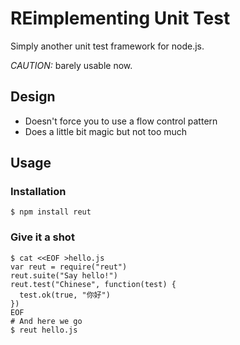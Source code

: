 # REimplementing Unit Test

Simply another unit test framework for node.js.

_CAUTION:_ barely usable now.

## Design

* Doesn't force you to use a flow control pattern
* Does a little bit magic but not too much

## Usage

### Installation

    $ npm install reut

### Give it a shot

    $ cat <<EOF >hello.js
    var reut = require("reut")
    reut.suite("Say hello!")
    reut.test("Chinese", function(test) {
      test.ok(true, "你好")
    })
    EOF
    # And here we go
    $ reut hello.js
